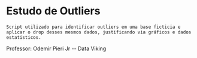 # Estudo de Outliers

    Script utilizado para identificar outliers em uma base ficticia e aplicar o drop desses mesmos dados, justificando via gráficos e dados estatisticos.

Professor: Odemir Pieri Jr -- Data Viking
